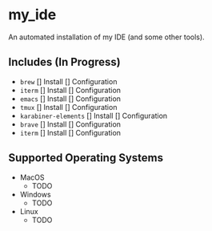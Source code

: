 # my_ide
An automated installation of my IDE (and some other tools).
## Includes (In Progress)
* `brew`  [] Install [] Configuration
* `iterm`  [] Install [] Configuration
* `emacs`  [] Install [] Configuration
* `tmux`  [] Install [] Configuration
* `karabiner-elements`  [] Install [] Configuration
* `brave`  [] Install [] Configuration
* `iterm`  [] Install [] Configuration
## Supported Operating Systems
* MacOS
  * TODO
* Windows
  * TODO
* Linux
  * TODO
